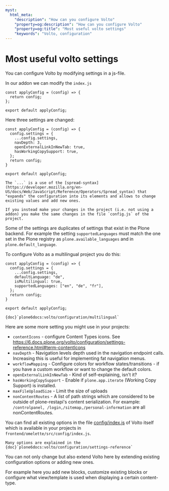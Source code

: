 ```yaml
---
myst:
  html_meta:
    "description": "How can you configure Volto"
    "property=og:description": "How can you configure Volto"
    "property=og:title": "Most useful volto settings"
    "keywords": "Volto, configuration"
---
```


# Most useful volto settings

You can configure Volto by modifying settings in a js-file.

In our addon we can modify the `index.js`

```{code-block} js
const applyConfig = (config) => {
  return config;
};

export default applyConfig;
```

Here three settings are changed:

```{code-block} js
const applyConfig = (config) => {
  config.settings = {
    ...config.settings,
    navDepth: 3,
    openExternalLinkInNewTab: true,
    hasWorkingCopySupport: true,
  };
  return config;
}

export default applyConfig;
```

```{note}
The `...` is a use of the [spread-syntax](https://developer.mozilla.org/en-US/docs/Web/JavaScript/Reference/Operators/Spread_syntax) that "expands" the configuration into its elements and allows to change existing values and add new ones.
```

```{note}
If you instead make your changes in the project (i.e. not using a addon) you make the same changes in the file `config.js` of the project.
```

Some of the settings are duplicates of settings that exist in the Plone backend.
For example the setting `supportedLanguages` must match the one set in the Plone registry as `plone.available_languages` and in `plone.default_language`.

To configure Volto as a multilingual project you do this:

```{code-block} js
const applyConfig = (config) => {
  config.settings = {
    ...config.settings,
    defaultLanguage: "de",
    isMultilingual: true,
    supportedLanguages: ["en", "de", "fr"],
  };
  return config;
}

export default applyConfig;
```

```{seealso}
{doc}`plone6docs:volto/configuration/multilingual`
```

Here are some more setting you might use in your projects:

- `contentIcons` - configure Content Types icons. See https://6.docs.plone.org/volto/configuration/settings-reference.html#term-contentIcons
- `navDepth` - Navigation levels depth used in the navigation endpoint calls. Increasing this is useful for implementing fat navigation menus.
- `workflowMapping` - Configure colors for workflow states/transitions - if you have a custom workflow or want to change the default colors.
- `openExternalLinkInNewTab` - Kind of self-explaining, isn't it?
- `hasWorkingCopySupport` - Enable if `plone.app.iterate` (Working Copy Support) is installed.
- `maxFileUploadSize` - Limit the size of uploads
- `nonContentRoutes` - A list of path strings which are considered to be outside of plone-restapi's content serialization. For example: `/controlpanel, /login,/sitemap,/personal-information` are all nonContentRoutes.

You can find all existing options in the file [config/index.js](https://github.com/plone/volto/blob/master/src/config/index.js#L73) of Volto itself which is available in your projects in `frontend/omelette/src/config/index.js`.

```{seealso}
Many options are explained in the {doc}`plone6docs:volto/configuration/settings-reference`
```

You can not only change but also extend Volto here by extending existing configuration options or adding new ones.

For example here you add new blocks, customize existing blocks or configure what view/template is used when displaying a certain content-type.
